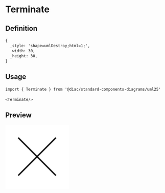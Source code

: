 # Terminate

## Definition

```
{
  _style: 'shape=umlDestroy;html=1;',
  _width: 30,
  _height: 30,
}
```

## Usage

```
import { Terminate } from '@diac/standard-components-diagrams/uml25'

<Terminate/>
```

## Preview

<img src="./terminate.png" width="200"/>
